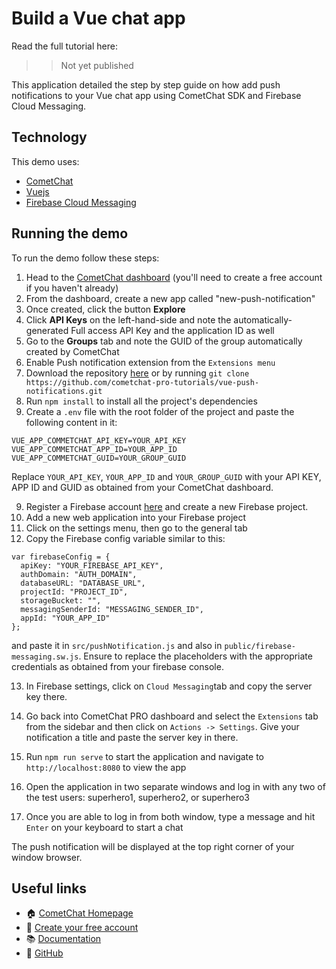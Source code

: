 # Build a Vue chat app

Read the full tutorial here:

>> Not yet published

This application detailed the step by step guide on how add push notifications to your Vue chat app using CometChat SDK and Firebase Cloud Messaging.

## Technology

This demo uses:
* [CometChat](https://cometchat.com/)
* [Vuejs](https://vuejs.org/)
* [Firebase Cloud Messaging](https://firebase.google.com/)


## Running the demo
To run the demo follow these steps:

1. Head to the [CometChat dashboard](https://app.cometchat.com/) (you'll need to create a free account if you haven't already)
2. From the dashboard, create a new app called "new-push-notification"
3. Once created, click the button **Explore**
4. Click **API Keys** on the left-hand-side and note the automatically-generated Full access API Key and the application ID as well
5. Go to the **Groups** tab and note the GUID of the group automatically created by CometChat
6. Enable Push notification extension from the `Extensions menu`
7. Download the repository [here](https://github.com/cometchat-pro-tutorials/vue-push-notifications/archive/master.zip) or by running `git clone https://github.com/cometchat-pro-tutorials/vue-push-notifications.git`
7. Run `npm install` to install all the project's dependencies
8. Create a `.env` file with the root folder of the project and paste the following content in it:

```
VUE_APP_COMMETCHAT_API_KEY=YOUR_API_KEY	
VUE_APP_COMMETCHAT_APP_ID=YOUR_APP_ID
VUE_APP_COMMETCHAT_GUID=YOUR_GROUP_GUID
```
Replace `YOUR_API_KEY`, `YOUR_APP_ID` and `YOUR_GROUP_GUID` with your API KEY, APP ID and GUID as obtained from your CometChat dashboard.

9. Register a Firebase account [here](http://firebase.google.com/) and create a new Firebase project.
10. Add a new web application into your Firebase project
11. Click on the settings menu, then go to the general tab
12. Copy the Firebase config variable similar to this:
```
var firebaseConfig = {
  apiKey: "YOUR_FIREBASE_API_KEY",
  authDomain: "AUTH_DOMAIN",
  databaseURL: "DATABASE_URL",
  projectId: "PROJECT_ID",
  storageBucket: "",
  messagingSenderId: "MESSAGING_SENDER_ID",
  appId: "YOUR_APP_ID"
};
```
and paste it in `src/pushNotification.js` and also in `public/firebase-messaging.sw.js`. Ensure to replace the placeholders with the appropriate credentials as obtained from your firebase console.

13. In Firebase settings, click on `Cloud Messaging`tab and copy the server key there.
14. Go back into CometChat PRO dashboard and select the `Extensions` tab from the sidebar and then click on `Actions -> Settings`. Give your notification a title and paste the server key in there.

15. Run `npm run serve` to start the application and navigate to `http://localhost:8080` to view the app

16. Open the application in two separate windows and log in with any two of the test users: superhero1, superhero2, or superhero3

17. Once you are able to log in from both window, type a message and hit `Enter` on your keyboard to start a chat

The push notification will be displayed at the top right corner of your window browser.


## Useful links
* 🏠 [CometChat Homepage](https://www.cometchat.com/pro)
* 🚀 [Create your free account](https://app.cometchat.com/#/apps)
* 📚 [Documentation](https://prodocs.cometchat.com/docs)
* 👾 [GitHub](https://github.com/CometChat-Pro)
